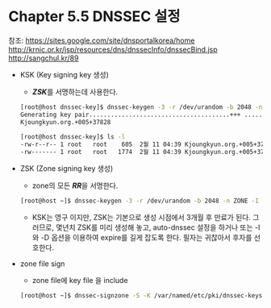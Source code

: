 # Chapter 5.5 DNSSEC 설정

참조: https://sites.google.com/site/dnsportalkorea/home
      http://krnic.or.kr/jsp/resources/dns/dnssecInfo/dnssecBind.jsp
      http://sangchul.kr/89
      
      
* KSK (Key signing key 생성)
  * ***ZSK***를 서명하는데 사용한다.
  
  ```bash
  [root@host dnssec-key]$ dnssec-keygen -3 -r /dev/urandom -b 2048 -n ZONE -f KSK joungkyun.org.
  Generating key pair.......................................+++ ....................................................................+++
  Kjoungkyun.org.+005+37828
 
  [root@host dnssec-key]$ ls -l
  -rw-r--r-- 1 root   root    605  2월 11 04:39 Kjoungkyun.org.+005+37828.key
  -rw------- 1 root   root   1774  2월 11 04:39 Kjoungkyun.org.+005+37828.private
  ```
* ZSK (Zone signing key 생성)
  * zone의 모든 ***RR***을 서명한다.
  
  ```bash
  [root@host ~]$ dnssec-keygen -3 -r /dev/urandom -b 2048 -n ZONE -I 20181124171134 -D 20181224171134 joungkyun.org.
  ```
  * KSK는 영구 이지만, ZSK는 기본으로 생성 시점에서 3개월 후 만료가 된다. 그러므로, 몇년치 ZSK를 미리 생성해 놓고, auto-dnssec 설정을 하거나 또는 -I와 -D 옵션을 이용하여 expire를 길게 잡도록 한다. 필자는 귀찮아서 후자를 선호한다.
* zone file sign
  * zone file에 key file 을 include
  
  ```bash
  [root@host ~]$ dnssec-signzone -S -K /var/named/etc/pki/dnssec-keys -3 291e6a -e 20181124171134 -o joungkyun.org. joungkyun.zone
  ```